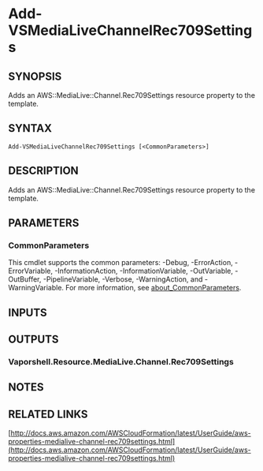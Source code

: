# Add-VSMediaLiveChannelRec709Settings

## SYNOPSIS
Adds an AWS::MediaLive::Channel.Rec709Settings resource property to the template.

## SYNTAX

```
Add-VSMediaLiveChannelRec709Settings [<CommonParameters>]
```

## DESCRIPTION
Adds an AWS::MediaLive::Channel.Rec709Settings resource property to the template.

## PARAMETERS

### CommonParameters
This cmdlet supports the common parameters: -Debug, -ErrorAction, -ErrorVariable, -InformationAction, -InformationVariable, -OutVariable, -OutBuffer, -PipelineVariable, -Verbose, -WarningAction, and -WarningVariable. For more information, see [about_CommonParameters](http://go.microsoft.com/fwlink/?LinkID=113216).

## INPUTS

## OUTPUTS

### Vaporshell.Resource.MediaLive.Channel.Rec709Settings
## NOTES

## RELATED LINKS

[http://docs.aws.amazon.com/AWSCloudFormation/latest/UserGuide/aws-properties-medialive-channel-rec709settings.html](http://docs.aws.amazon.com/AWSCloudFormation/latest/UserGuide/aws-properties-medialive-channel-rec709settings.html)


